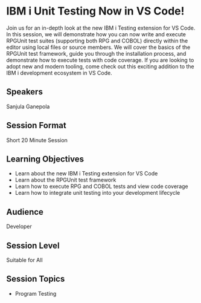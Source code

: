 # IBM i Unit Testing Now in VS Code!

Join us for an in-depth look at the new IBM i Testing extension for VS Code. In this session, we will demonstrate how you can now write and execute RPGUnit test suites (supporting both RPG and COBOL) directly within the editor using local files or source members. We will cover the basics of the RPGUnit test framework, guide you through the installation process, and demonstrate how to execute tests with code coverage. If you are looking to adopt new and modern tooling, come check out this exciting addition to the IBM i development ecosystem in VS Code.

## Speakers
Sanjula Ganepola

## Session Format
Short 20 Minute Session

## Learning Objectives
* Learn about the new IBM i Testing extension for VS Code
* Learn about the RPGUnit test framework
* Learn how to execute RPG and COBOL tests and view code coverage
* Learn how to integrate unit testing into your development lifecycle

## Audience
Developer

## Session Level
Suitable for All

## Session Topics
* Program Testing